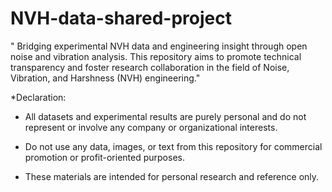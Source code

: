# NVH-data-shared-project
" Bridging experimental NVH data and engineering insight through open noise and vibration analysis.
This repository aims to promote technical transparency and foster research collaboration in the field of Noise, Vibration, and Harshness (NVH) engineering."

*Declaration:

* All datasets and experimental results are purely personal and do not represent or involve any company or organizational interests.

* Do not use any data, images, or text from this repository for commercial promotion or profit-oriented purposes.

* These materials are intended for personal research and reference only.
